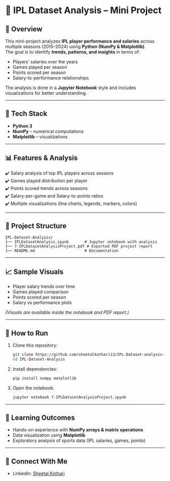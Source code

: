 # 🏏 IPL Dataset Analysis – Mini Project

## 📌 Overview
This mini-project analyzes **IPL player performance and salaries** across multiple seasons (2015–2024) using **Python (NumPy & Matplotlib)**.  
The goal is to identify **trends, patterns, and insights** in terms of:
- Players’ salaries over the years
- Games played per season
- Points scored per season
- Salary-to-performance relationships

The analysis is done in a **Jupyter Notebook** style and includes visualizations for better understanding.

---

## 🔧 Tech Stack
- **Python 3**
- **NumPy** – numerical computations
- **Matplotlib** – visualizations

---

## 📊 Features & Analysis
✔️ Salary analysis of top IPL players across seasons  
✔️ Games played distribution per player  
✔️ Points scored trends across seasons  
✔️ Salary-per-game and Salary-to-points ratios  
✔️ Multiple visualizations (line charts, legends, markers, colors)  

---

## 📁 Project Structure
```
IPL-Dataset-Analysis/
├── IPLDatasetAnalysis.ipynb       # Jupyter notebook with analysis
├── 7-IPLDatasetAnalysisProject.pdf # Exported PDF project report
├── README.md                      # Documentation
```

---

## 📈 Sample Visuals
- Player salary trends over time
- Games played comparison
- Points scored per season
- Salary vs performance plots

*(Visuals are available inside the notebook and PDF report.)*

---

## 🚀 How to Run
1. Clone this repository:
   ```bash
   git clone https://github.com/sheetalkothari13/IPL-Dataset-analysis-mini-project.git
   cd IPL-Dataset-Analysis
   ```
2. Install dependencies:
   ```bash
   pip install numpy matplotlib
   ```
3. Open the notebook:
   ```bash
   jupyter notebook 7-IPLDatasetAnalysisProject.ipynb
   ```

---

## 🎯 Learning Outcomes
- Hands-on experience with **NumPy arrays & matrix operations**  
- Data visualization using **Matplotlib**  
- Exploratory analysis of sports data (IPL salaries, games, points)  

---

## 🤝 Connect With Me
- LinkedIn: [Sheetal Kothari](https://www.linkedin.com/in/13-sheetal-kothari/)
